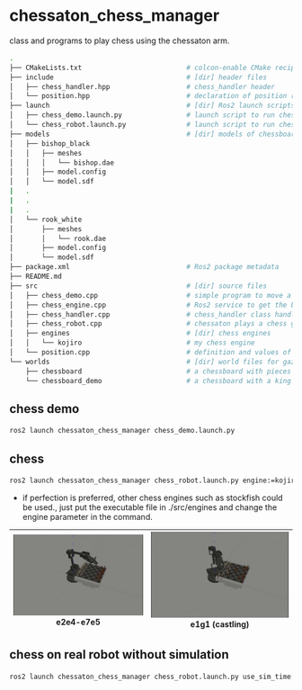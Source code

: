 # chessaton_chess_manager

class and programs to play chess using the chessaton arm.

```bash
.
├── CMakeLists.txt                          # colcon-enable CMake recipe
├── include                                 # [dir] header files
│   ├── chess_handler.hpp                   # chess_handler header
│   └── position.hpp                        # declaration of position related variables
├── launch                                  # [dir] Ros2 launch scripts
│   ├── chess_demo.launch.py                # launch script to run chess_demo
│   └── chess_robot.launch.py               # launch script to run chess_robot (to play chess on both sides)
├── models                                  # [dir] models of chessboard and chess pieces
│   ├── bishop_black
│   │   ├── meshes
│   │   │   └── bishop.dae
│   │   ├── model.config
│   │   └── model.sdf
|   .
|   .
|   .
│   └── rook_white
│       ├── meshes
│       │   └── rook.dae
│       ├── model.config
│       └── model.sdf
├── package.xml                             # Ros2 package metadata
├── README.md
├── src                                     # [dir] source files
│   ├── chess_demo.cpp                      # simple program to move a king piece in rows in chessboard
│   ├── chess_engine.cpp                    # Ros2 service to get the bestmove from chess engine
│   ├── chess_handler.cpp                   # chess_handler class handles chess moves 
│   ├── chess_robot.cpp                     # chessaton plays a chess game as both sides
│   ├── engines                             # [dir] chess engines
│   │   └── kojiro                          # my chess engine
│   └── position.cpp                        # definition and values of position related variables
└── worlds                                  # [dir] world files for gazebo
    ├── chessboard                          # a chessboard with pieces in standard start position
    └── chessboard_demo                     # a chessboard with a king piece
```

## chess demo
```bash
ros2 launch chessaton_chess_manager chess_demo.launch.py
```

## chess
```bash
ros2 launch chessaton_chess_manager chess_robot.launch.py engine:=kojiro
```
- if perfection is preferred, other chess engines such as stockfish could be used., just put the executable file in ./src/engines and change the engine parameter in the command.

|![](../assets/openning_chess_robot.gif)<br>e2e4-e7e5|![](../assets/castling_chess_robot.gif)<br>e1g1 (castling)|
|:-:|:-:|

## chess on real robot without simulation
```bash
ros2 launch chessaton_chess_manager chess_robot.launch.py use_sim_time:=false ros2_control_plugin:=fake gazebo_sim:=false
```